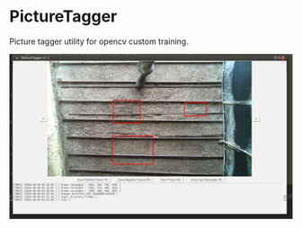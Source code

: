# PictureTagger
Picture tagger utility for opencv custom training.

![Alt text](https://github.com/nckro/PictureTagger/blob/master/tagger.PNG?raw=true "PictureTagger")
